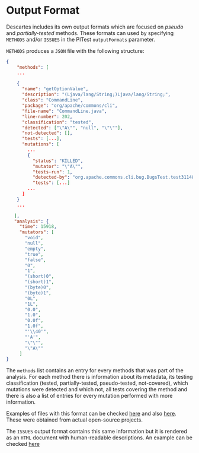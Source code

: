 # Output Format

Descartes includes its own output formats which are focused on *pseudo*
and *partially-tested* methods.
These formats can used by specifying `METHODS` and/or `ISSUES` in the
PITest `outputFormats` parameter.

`METHODS` produces a `JSON` file with the following structure:

```json
{
    "methods": [
    ...

    {
      "name": "getOptionValue",
      "description": "(Ljava/lang/String;)Ljava/lang/String;",
      "class": "CommandLine",
      "package": "org/apache/commons/cli",
      "file-name": "CommandLine.java",
      "line-number": 202,
      "classification": "tested",
      "detected": ["\"A\"", "null", "\"\""],
      "not-detected": [],
      "tests": [...],
      "mutations": [
        ...
        {
          "status": "KILLED",
          "mutator": "\"A\"",
          "tests-run": 1,
          "detected-by": "org.apache.commons.cli.bug.BugsTest.test31148(org.apache.commons.cli.bug.BugsTest)",
          "tests": [...]
        ...
      ]
    }
    ...

   ],
   "analysis": {
     "time": 15918,
     "mutators": [
       "void",
       "null",
       "empty",
       "true",
       "false",
       "0",
       "1",
       "(short)0",
       "(short)1",
       "(byte)0",
       "(byte)1",
       "0L",
       "1L",
       "0.0",
       "1.0",
       "0.0f",
       "1.0f",
       "'\\40'",
       "'A'",
       "\"\"",
       "\"A\""
     ]
}
```

The `methods` list contains an entry for every methods that was part of
the analysis. For each method there is information about its metadata,
its testing classification (tested, partially-tested, pseudo-tested,
not-covered), which mutations were detected and which not, all tests
covering the method and there is also a list of entries for every
mutation performed with more information.

Examples of files with this format can be checked [here](examples/commons-cli/methods.json)
and also [here](examples/jsoup.json). These were obtained from actual
open-source projects.

The `ISSUES` output format contains this same information but it is
rendered as an `HTML` document with human-readable descriptions. An example can be checked [here](examples/commons-cli/issues/)
